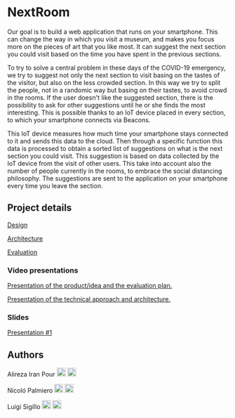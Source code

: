 # NextRoom

Our goal is to build a web application that runs on your smartphone. This can change the way in which you visit a museum, and makes you focus more on the pieces of art that you like most. It can suggest the next section you could visit based on the time you have spent in the previous sections.

To try to solve a central problem in these days of the COVID-19 emergency, we try to suggest not only the next section to visit basing on the tastes of the visitor, but also on the less crowded section. In this way we try to split the people, not in a randomic way but basing on their tastes, to avoid crowd in the rooms. If the user doesn't like the suggested section, there is the possibility to ask for other suggestions until he or she finds the most interesting. This is possible thanks to an IoT device placed in every section, to which your smartphone connects via Beacons.

This IoT device measures how much time your smartphone stays connected to it and sends this data to the cloud. Then through a specific function this data is processed to obtain a sorted list of suggestions on what is the next section you could visit. This suggestion is based on data collected by the IoT device from the visit of other users. This take into account also the number of people currently in the rooms, to embrace the social distancing philosophy. The suggestions are sent to the application on your smartphone every time you leave the section.

## Project details

[Design](https://github.com/LuigiSigillo/IotBigProject/blob/master/Design/Design.md)

[Architecture](https://github.com/LuigiSigillo/IotBigProject/blob/master/Architecture/Architecture.md)

[Evaluation](https://github.com/LuigiSigillo/IotBigProject/blob/master/Evaluation/Evaluation.md)

### Video presentations

[Presentation of the product/idea and the evaluation plan.](https://www.youtube.com/watch?v=a_uuIhSK70s)

[Presentation of the technical approach and architecture.](https://youtu.be/zsFjDa_UTu4)

### Slides
[Presentation #1](Presentations/First-presentation.pdf)
## Authors

Alireza Iran Pour [<img src="https://cdn4.iconfinder.com/data/icons/social-messaging-ui-color-shapes-2-free/128/social-linkedin-circle-512.png" width="20" height="20">](https://www.linkedin.com/in/alirezairanpour/) [<img src="https://upload.wikimedia.org/wikipedia/commons/9/91/Octicons-mark-github.svg" width="20" height="20">](https://github.com/alireza-maker)

Nicoló Palmiero [<img src="https://cdn4.iconfinder.com/data/icons/social-messaging-ui-color-shapes-2-free/128/social-linkedin-circle-512.png" width="20" height="20">](https://www.linkedin.com/in/nicol%C3%B3-palmiero-a9a5101a3/) [<img src="https://upload.wikimedia.org/wikipedia/commons/9/91/Octicons-mark-github.svg" width="20" height="20">](https://github.com/nictuss)

Luigi Sigillo [<img src="https://cdn4.iconfinder.com/data/icons/social-messaging-ui-color-shapes-2-free/128/social-linkedin-circle-512.png" width="20" height="20">](https://www.linkedin.com/in/luigi-sigillo-6a2492158/)
[<img src="https://upload.wikimedia.org/wikipedia/commons/9/91/Octicons-mark-github.svg" width="20" height="20">](https://github.com/LuigiSigillo/)
